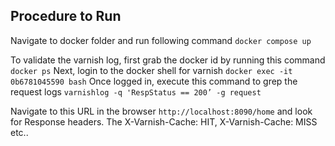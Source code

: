 ## Procedure to Run
Navigate to docker folder and run following command
`docker compose up`

To validate the varnish log, first grab the docker id by running this command `docker ps`
Next, login to the docker shell for varnish `docker exec -it 0b6781045590 bash`
Once logged in, execute this command to grep the request logs `varnishlog -q 'RespStatus == 200’ -g request`

Navigate to this URL in the browser `http://localhost:8090/home` and look for Response headers.
The X-Varnish-Cache: HIT, X-Varnish-Cache: MISS etc..